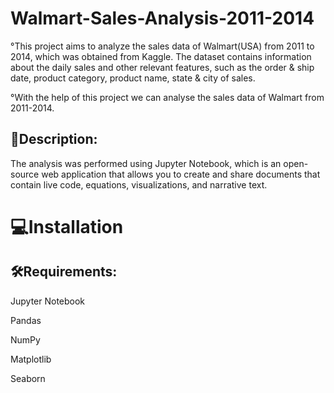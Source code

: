 # Walmart-Sales-Analysis-2011-2014
°This project aims to analyze the sales data of Walmart(USA) from 2011 to 2014, which was obtained from Kaggle. The dataset contains information about the daily sales and other relevant features, such as the order & ship date, product category, product name, state & city of sales.

°With the help of this project we can analyse the sales data of Walmart from 2011-2014.

<h2>📝Description:</h2>
The analysis was performed using Jupyter Notebook, which is an open-source web application that allows you to create and share documents that contain live code, equations, visualizations, and narrative text.

<h1>💻Installation</h1>
<h2>🛠Requirements:</h2>

Jupyter Notebook

Pandas

NumPy

Matplotlib

Seaborn

